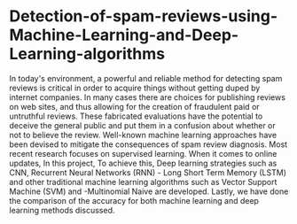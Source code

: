 # Detection-of-spam-reviews-using-Machine-Learning-and-Deep-Learning-algorithms
In today's environment, a powerful and reliable method for detecting spam reviews is critical in order to
acquire things without getting duped by internet companies. In many cases there are choices for
publishing reviews on web sites, and thus allowing for the creation of fraudulent paid or untruthful
reviews. These fabricated evaluations have the potential to deceive the general public and put them in a
confusion about whether or not to believe the review. Well-known machine learning approaches have
been devised to mitigate the consequences of spam review diagnosis. Most recent research focuses on
supervised learning. When it comes to online updates, In this project, To achieve this, Deep learning
strategies such as CNN, Recurrent Neural Networks (RNN) - Long Short Term Memory (LSTM) and
other traditional machine learning algorithms such as Vector Support Machine (SVM) and -Multinomial
Naive are developed. Lastly, we have done the comparison of the accuracy for both machine learning
and deep learning methods discussed.
